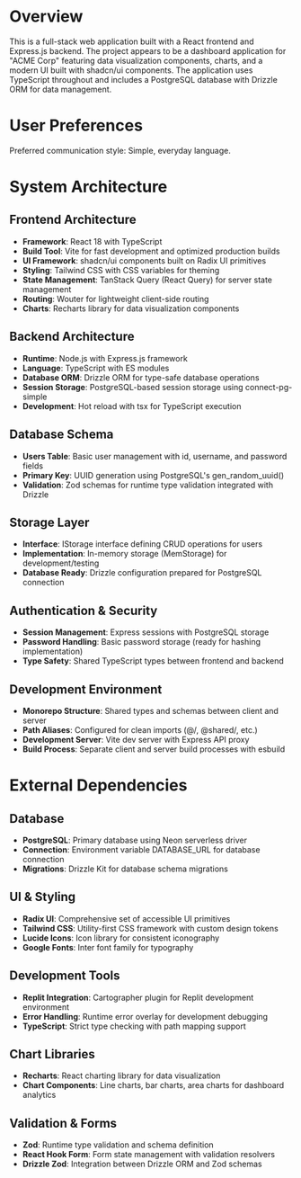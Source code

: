 # Overview

This is a full-stack web application built with a React frontend and Express.js backend. The project appears to be a dashboard application for "ACME Corp" featuring data visualization components, charts, and a modern UI built with shadcn/ui components. The application uses TypeScript throughout and includes a PostgreSQL database with Drizzle ORM for data management.

# User Preferences

Preferred communication style: Simple, everyday language.

# System Architecture

## Frontend Architecture
- **Framework**: React 18 with TypeScript
- **Build Tool**: Vite for fast development and optimized production builds
- **UI Framework**: shadcn/ui components built on Radix UI primitives
- **Styling**: Tailwind CSS with CSS variables for theming
- **State Management**: TanStack Query (React Query) for server state management
- **Routing**: Wouter for lightweight client-side routing
- **Charts**: Recharts library for data visualization components

## Backend Architecture
- **Runtime**: Node.js with Express.js framework
- **Language**: TypeScript with ES modules
- **Database ORM**: Drizzle ORM for type-safe database operations
- **Session Storage**: PostgreSQL-based session storage using connect-pg-simple
- **Development**: Hot reload with tsx for TypeScript execution

## Database Schema
- **Users Table**: Basic user management with id, username, and password fields
- **Primary Key**: UUID generation using PostgreSQL's gen_random_uuid()
- **Validation**: Zod schemas for runtime type validation integrated with Drizzle

## Storage Layer
- **Interface**: IStorage interface defining CRUD operations for users
- **Implementation**: In-memory storage (MemStorage) for development/testing
- **Database Ready**: Drizzle configuration prepared for PostgreSQL connection

## Authentication & Security
- **Session Management**: Express sessions with PostgreSQL storage
- **Password Handling**: Basic password storage (ready for hashing implementation)
- **Type Safety**: Shared TypeScript types between frontend and backend

## Development Environment
- **Monorepo Structure**: Shared types and schemas between client and server
- **Path Aliases**: Configured for clean imports (@/, @shared/, etc.)
- **Development Server**: Vite dev server with Express API proxy
- **Build Process**: Separate client and server build processes with esbuild

# External Dependencies

## Database
- **PostgreSQL**: Primary database using Neon serverless driver
- **Connection**: Environment variable DATABASE_URL for database connection
- **Migrations**: Drizzle Kit for database schema migrations

## UI & Styling
- **Radix UI**: Comprehensive set of accessible UI primitives
- **Tailwind CSS**: Utility-first CSS framework with custom design tokens
- **Lucide Icons**: Icon library for consistent iconography
- **Google Fonts**: Inter font family for typography

## Development Tools
- **Replit Integration**: Cartographer plugin for Replit development environment
- **Error Handling**: Runtime error overlay for development debugging
- **TypeScript**: Strict type checking with path mapping support

## Chart Libraries
- **Recharts**: React charting library for data visualization
- **Chart Components**: Line charts, bar charts, area charts for dashboard analytics

## Validation & Forms
- **Zod**: Runtime type validation and schema definition
- **React Hook Form**: Form state management with validation resolvers
- **Drizzle Zod**: Integration between Drizzle ORM and Zod schemas